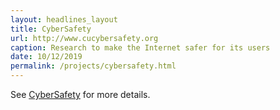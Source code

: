 ```yaml
---
layout: headlines_layout
title: CyberSafety
url: http://www.cucybersafety.org
caption: Research to make the Internet safer for its users
date: 10/12/2019
permalink: /projects/cybersafety.html
---
```


See [CyberSafety](http://www.cucybersafety.org) for more details.


